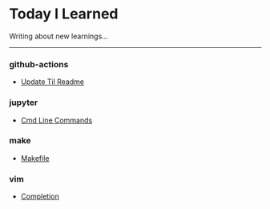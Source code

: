 # Today I Learned

Writing about new learnings...

---
### github-actions

- [Update Til Readme](github-actions/update-til-readme.md)

### jupyter

- [Cmd Line Commands](jupyter/cmd-line-commands.md)

### make

- [Makefile](make/makefile.md)

### vim

- [Completion](vim/completion.md)

